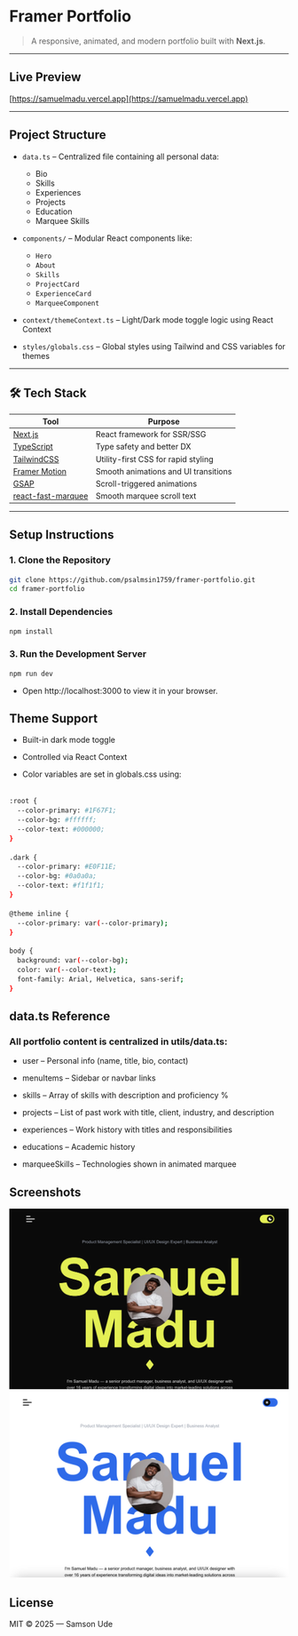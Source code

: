 # Framer Portfolio

> A responsive, animated, and modern portfolio built with **Next.js**.

---

##  Live Preview

 [https://samuelmadu.vercel.app](https://samuelmadu.vercel.app)

---

##  Project Structure

- `data.ts` – Centralized file containing all personal data:
  - Bio
  - Skills
  - Experiences
  - Projects
  - Education
  - Marquee Skills

- `components/` – Modular React components like:
  - `Hero`
  - `About`
  - `Skills`
  - `ProjectCard`
  - `ExperienceCard`
  - `MarqueeComponent`

- `context/themeContext.ts` – Light/Dark mode toggle logic using React Context

- `styles/globals.css` – Global styles using Tailwind and CSS variables for themes

---

## 🛠️ Tech Stack

| Tool                                    | Purpose                                 |
|-----------------------------------------|-----------------------------------------|
| [Next.js](https://nextjs.org)           | React framework for SSR/SSG             |
| [TypeScript](https://www.typescriptlang.org) | Type safety and better DX          |
| [TailwindCSS](https://tailwindcss.com)  | Utility-first CSS for rapid styling     |
| [Framer Motion](https://www.framer.com/motion/) | Smooth animations and UI transitions |
| [GSAP](https://greensock.com/gsap/)     | Scroll-triggered animations             |
| [react-fast-marquee](https://www.npmjs.com/package/react-fast-marquee) | Smooth marquee scroll text |

---

##  Setup Instructions

### 1. Clone the Repository

```bash
git clone https://github.com/psalmsin1759/framer-portfolio.git
cd framer-portfolio
```

### 2. Install Dependencies
```bash
npm install
```

### 3. Run the Development Server
```bash
npm run dev
```

- Open http://localhost:3000 to view it in your browser.

## Theme Support

- Built-in dark mode toggle

- Controlled via React Context

- Color variables are set in globals.css using:

```bash

:root {
  --color-primary: #1F67F1;
  --color-bg: #ffffff;
  --color-text: #000000;
}

.dark {
  --color-primary: #E0F11E;
  --color-bg: #0a0a0a;
  --color-text: #f1f1f1;
}

@theme inline {
  --color-primary: var(--color-primary);
}

body {
  background: var(--color-bg);
  color: var(--color-text); 
  font-family: Arial, Helvetica, sans-serif;
}

```

## data.ts Reference

### All portfolio content is centralized in utils/data.ts:

   - user – Personal info (name, title, bio, contact)

   - menuItems – Sidebar or navbar links

   - skills – Array of skills with description and proficiency %

   - projects – List of past work with title, client, industry, and description

   - experiences – Work history with titles and responsibilities

   - educations – Academic history

   - marqueeSkills – Technologies shown in animated marquee

   ## Screenshots

   ![DarkMode](/public/images/darkmode.png)
    ![LightMode](/public/images/lightmode.png)


## License

MIT © 2025 — Samson Ude
